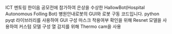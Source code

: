 ICT 멘토링 한이음 공모전에 참가하여 은상을 수상한 HallowBot(Hospital Autonomous Folling Bot) 병원안내로봇의 GUI와 로봇 구동 코드입니다.
python pyqt 라이브러리를 사용하여 GUI 구성
마스크 착용여부 확인을 위해 Resnet 모델을 사용하여 커스텀 모델 구성
열 감지를 위해 Thermo cam을 사용
